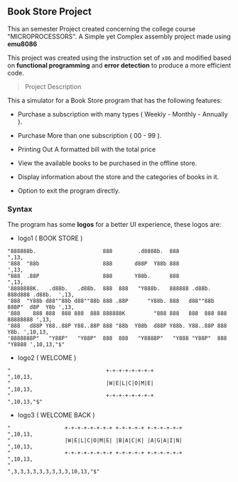 ## Book Store Project

This an semester Project created concerning the college course "MICROPROCESSORS". A Simple yet Complex assembly project made using **emu8086**

This project was created using the instruction set  of  `x86` and modified based on **functional programming** and **error detection** to produce a more efficient code.

> Project Description

This a simulator for a Book Store program that has the following features:

- Purchase a subscription with many types (  Weekly - Monthly - Annually ).

- Purchase More than one subscription ( 00 - 99 ).

- Printing Out A formatted bill with the total price

- View the available books to be purchased in the offline store.

- Display information about the store and the categories of books in it.

- Option to exit the program directly.

    

### Syntax

The program has some **logos** for a better UI experience, these logos are:

- logo1 ( BOOK STORE )

```assembly
"888888b.                     888        .d8888b.  888                            ",13,
'888  "88b                    888       d88P  Y88b 888                            ',13,                 
"888  .88P                    888       Y88b.      888                            ",13,                 
'8888888K.   .d88b.   .d88b.  888  888   "Y888b.   888888 .d88b.  888d888 .d88b.  ',13,                 
'888  "Y88b d88""88b d88""88b 888 .88P      "Y88b. 888   d88""88b 888P"  d8P  Y8b ',13,    
'888    888 888  888 888  888 888888K         "888 888   888  888 888    88888888 ',13,  
'888   d88P Y88..88P Y88..88P 888 "88b  Y88b  d88P Y88b. Y88..88P 888    Y8b. ',10,13,
'8888888P"   "Y88P"   "Y88P"  888  888   "Y8888P"   "Y888 "Y88P"  888     "Y8888 ',10,13,"$"
```

- logo2 ( WELCOME )

```assembly
"                              +-+-+-+-+-+-+-+                                ",10,13,
"                              |W|E|L|C|O|M|E|                                ",10,13,
"                              +-+-+-+-+-+-+-+                                ",10,13,"$"
```

- logo3 ( WELCOME BACK )

```assembly
"                 +-+-+-+-+-+-+-+ +-+-+-+-+ +-+-+-+-+-+                    ",10,13,
"                 |W|E|L|C|O|M|E| |B|A|C|K| |A|G|A|I|N|                    ",10,13,
"                 +-+-+-+-+-+-+-+ +-+-+-+-+ +-+-+-+-+-+                    ",10,13,
"                                                                          ",3,3,3,3,3,3,3,3,3,10,13,"$"
```